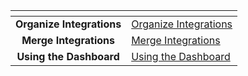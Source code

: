 <table data-view="cards" data-full-width="false">
  <thead>
    <tr>
      <th align="center" data-card-cover></th>
      <th data-hidden data-card-target data-type="content-ref"></th>
    </tr>
  </thead>
  <tbody>
    <tr>
      <td align="center"><strong>Organize Integrations</strong></td>
      <td><a href="folder-management.md">Organize Integrations</a></td>
    </tr>
    <tr>
      <td align="center"><strong>Merge Integrations</strong></td>
      <td><a href="merge.md">Merge Integrations</a></td>
    </tr>
    <tr>
      <td align="center"><strong>Using the Dashboard</strong></td>
      <td><a href="dashboards.md">Using the Dashboard</a></td>
    </tr>
  </tbody>
</table>
